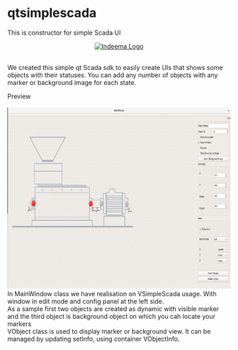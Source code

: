 # qtsimplescada
This is constructor for simple Scada UI

<a href="http://www.indeema.com">
  <p align="center">
  <img src="http://indeema.com/images/logoIn.png" alt="Indeema Logo"/>
</p>
</a>

<br>
We created this simple qt Scada sdk to easily create UIs that shows some objects with their statuses. 
You can add any number of objects with any marker or background image for each state.
<br>

Preview
<br>
<br>
  <img src="/resources/SampleScada.png" alt="Floating menu" width="800" height="410" />
<br>
In MainWindow class we have realisation on VSimpleScada usage. With window in edit mode and config panel at the left side.
<br>
As a sample first two objects are created as dynamic with visible marker and the third object is background object on which you cah locate your markers
<br>
VObject class is used to display marker or background view. It can be managed by updating setInfo, using container VObjectInfo.
<br>
